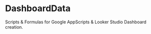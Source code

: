 # DashboardData
Scripts &amp; Formulas for Google AppScripts &amp; Looker Studio Dashboard creation.
